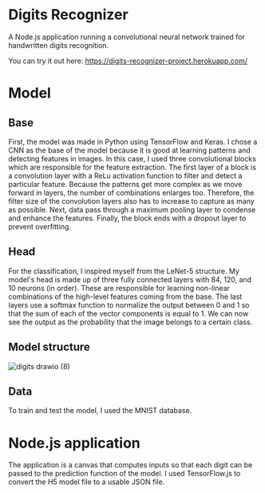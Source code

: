 # Digits Recognizer

A Node.js application running a convolutional neural network trained for handwritten digits recognition.

You can try it out here: https://digits-recognizer-project.herokuapp.com/

# Model

## Base
First, the model was made in Python using TensorFlow and Keras. I chose a CNN as the base of the model because it is good at learning patterns and detecting features in images.
In this case, I used three convolutional blocks which are responsible for the feature extraction. The first layer of a block is a convolution layer with a ReLu activation function to filter and detect a particular feature. Because the patterns get more complex as we move forward in layers, the number of combinations enlarges too. Therefore, the filter size of the convolution layers also has to increase to capture as many as possible. Next, data pass through a maximum pooling layer to condense and enhance the features. Finally, the block ends with a dropout layer to prevent overfitting.

## Head
For the classification, I inspired myself from the LeNet-5 structure. My model's head is made up of three fully connected layers with 84, 120, and 10 neurons (in order). These are responsible for learning non-linear combinations of the high-level features coming from the base. The last layers use a softmax function to normalize the output between 0 and 1 so that the sum of each of the vector components is equal to 1. We can now see the output as the probability that the image belongs to a certain class.

## Model structure

![digits drawio (8)](https://user-images.githubusercontent.com/77757343/142507598-1d216d64-41f1-4d80-86ce-a9e683d7c9ec.png)

## Data

To train and test the model, I used the MNIST database.

# Node.js application

The application is a canvas that computes inputs so that each digit can be passed to the prediction function of the model. I used TensorFlow.js to convert the H5 model file to a usable JSON file.
